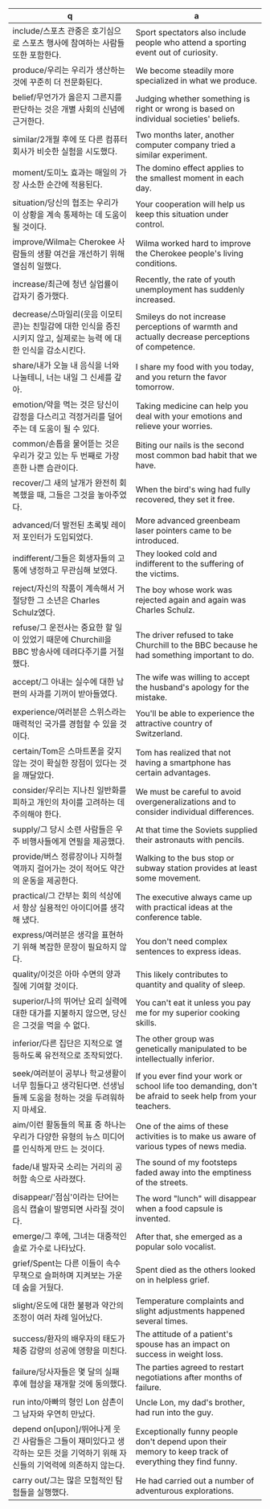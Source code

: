 q | a
---|---
include/스포츠 관중은 호기심으로 스포츠 행사에 참여하는 사람들 또한 포함한다.	| Sport spectators also include people who attend a sporting event out of curiosity.
produce/우리는 우리가 생산하는 것에 꾸준히 더 전문화된다.	| We become steadily more specialized in what we produce. 
belief/무언가가 옳은지 그른지를 판단하는 것은 개별 사회의 신념에 근거한다.	| Judging whether something is right or wrong is based on individual societies' beliefs.
similar/2개월 후에 또 다른 컴퓨터 회사가 비슷한 실험을 시도했다. 	| Two months later, another computer company tried a similar experiment. 
moment/도미노 효과는 매일의 가장 사소한 순간에 적용된다.	| The domino effect applies to the smallest moment in each day.
situation/당신의 협조는 우리가 이 상황을 계속 통제하는 데 도움이 될 것이다.	| Your cooperation will help us keep this situation under control.
improve/Wilma는 Cherokee 사람들의 생활 여건을 개선하기 위해 열심히 일했다.	| Wilma worked hard to improve the Cherokee people's living conditions. 
increase/최근에 청년 실업률이 갑자기 증가했다.	| Recently, the rate of youth unemployment has suddenly increased. 
decrease/스마일리(웃음 이모티콘)는 친밀감에 대한 인식을 증진시키지 않고, 실제로는 능력 에 대한 인식을 감소시킨다.	| Smileys do not increase perceptions of warmth and actually decrease perceptions of competence. 
share/내가 오늘 내 음식을 너와 나눌테니, 너는 내일 그 신세를 갚아.	| I share my food with you today, and you return the favor tomorrow. 
emotion/약을 먹는 것은 당신이 감정을 다스리고 걱정거리를 덜어 주는 데 도움이 될 수 있다.	| Taking medicine can help you deal with your emotions and relieve your worries. 
common/손톱을 물어뜯는 것은 우리가 갖고 있는 두 번째로 가장 흔한 나쁜 습관이다.	| Biting our nails is the second most common bad habit that we have. 
recover/그 새의 날개가 완전히 회복했을 때, 그들은 그것을 놓아주었다.	| When the bird's wing had fully recovered, they set it free. 
advanced/더 발전된 초록빛 레이저 포인터가 도입되었다.	| More advanced greenbeam laser pointers came to be introduced. 
indifferent/그들은 회생자들의 고통에 냉정하고 무관심해 보였다. 	| They looked cold and indifferent to the suffering of the victims. 
reject/자신의 작품이 계속해서 거절당한 그 소년은 Charles Schulz였다.	| The boy whose work was rejected again and again was Charles Schulz.
refuse/그 운전사는 중요한 할 일이 있었기 때문에 Churchill을 BBC 방송사에 데려다주기를 거절했다.	| The driver refused to take Churchill to the BBC because he had something important to do.
accept/그 아내는 실수에 대한 남편의 사과를 기꺼이 받아들였다.	| The wife was willing to accept the husband's apology for the mistake.
experience/여러분은 스위스라는 매력적인 국가를 경험할 수 있을 것이다.	| You'll be able to experience the attractive country of Switzerland.
certain/Tom은 스마트폰을 갖지 않는 것이 확실한 장점이 있다는 것을 깨달았다. 	| Tom has realized that not having a smartphone has certain advantages. 
consider/우리는 지나친 일반화를 피하고 개인의 차이를 고려하는 데 주의해야 한다.	| We must be careful to avoid overgeneralizations and to consider individual differences. 
supply/그 당시 소련 사람들은 우주 비행사들에게 연필을 제공했다.	| At that time the Soviets supplied their astronauts with pencils.
provide/버스 정류장이나 지하철역까지 걸어가는 것이 적어도 약간의 운동을 제공한다.	| Walking to the bus stop or subway station provides at least some movement. 
practical/그 간부는 회의 석상에서 항상 실용적인 아이디어를 생각해 냈다.	| The executive always came up with practical ideas at the conference table.
express/여러분은 생각을 표현하기 위해 복잡한 문장이 필요하지 않다.	| You don't need complex sentences to express ideas.
quality/이것은 아마 수면의 양과 질에 기여할 것이다. 	| This likely contributes to quantity and quality of sleep. 
superior/나의 뛰어난 요리 실력에 대한 대가를 지불하지 않으면, 당신은 그것을 먹을 수 없다.| You can't eat it unless you pay me for my superior cooking skills. 
inferior/다른 집단은 지적으로 열등하도록 유전적으로 조작되었다.	| The other group was genetically manipulated to be intellectually inferior. 
seek/여러분이 공부나 학교생활이 너무 힘들다고 생각된다면. 선생님들께 도움을 청하는 것을 두려워하지 마세요.	| If you ever find your work or school life too demanding, don't be afraid to seek help from your teachers.
aim/이런 활동들의 목표 중 하나는 우리가 다양한 유형의 뉴스 미디어를 인식하게 만드 는 것이다.	| One of the aims of these activities is to make us aware of various types of news media. 
fade/내 발자국 소리는 거리의 공허함 속으로 사라졌다.	| The sound of my footsteps faded away into the emptiness of the streets.
disappear/'점심'이라는 단어는 음식 캡슐이 발명되면 사라질 것이다.	| The word "lunch" will disappear when a food capsule is invented. 
emerge/그 후에, 그녀는 대중적인 솔로 가수로 나타났다.	| After that, she emerged as a popular solo vocalist.
grief/Spent는 다른 이들이 속수무책으로 슬퍼하며 지켜보는 가운데 숨을 거뒀다.	| Spent died as the others looked on in helpless grief. 
slight/온도에 대한 불평과 약간의 조정이 여러 차례 일어났다.	| Temperature complaints and slight adjustments happened several times. 
success/환자의 배우자의 태도가 체중 감량의 성공에 영향을 미친다.	| The attitude of a patient's spouse has an impact on success in weight loss. 
failure/당사자들은 몇 달의 실패 후에 협상을 재개할 것에 동의했다.	| The parties agreed to restart negotiations after months of failure.
run into/아빠의 형인 Lon 삼촌이 그 남자와 우연히 만났다.	| Uncle Lon, my dad's brother, had run into the guy.
depend on[upon]/뛰어나게 웃긴 사람들은 그들이 재미있다고 생각하는 모든 것을 기억하기 위해 자 신들의 기억력에 의존하지 않는다.	| Exceptionally funny people don't depend upon their memory to keep track of everything they find funny. 
carry out/그는 많은 모험적인 탐험들을 실행했다.	| He had carried out a number of adventurous explorations. 